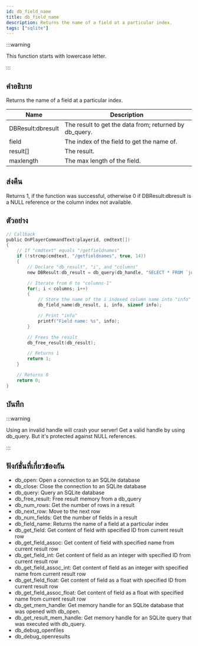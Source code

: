 ```yaml
---
id: db_field_name
title: db_field_name
description: Returns the name of a field at a particular index.
tags: ["sqlite"]
---
```


:::warning

This function starts with lowercase letter.

:::

## คำอธิบาย

Returns the name of a field at a particular index.

| Name              | Description                                            |
| ----------------- | ------------------------------------------------------ |
| DBResult:dbresult | The result to get the data from; returned by db_query. |
| field             | The index of the field to get the name of.             |
| result[]          | The result.                                            |
| maxlength         | The max length of the field.                           |

## ส่งคืน

Returns 1, if the function was successful, otherwise 0 if DBResult:dbresult is a NULL reference or the column index not
available.

## ตัวอย่าง

```c
// Callback
public OnPlayerCommandText(playerid, cmdtext[])
{
    // If "cmdtext" equals "/getfieldnames"
    if (!strcmp(cmdtext, "/getfieldnames", true, 14))
    {
        // Declare "db_result", "i", and "columns"
        new DBResult:db_result = db_query(db_handle, "SELECT * FROM `join_log`"), i, columns = db_num_fields(db_result), info[30];

        // Iterate from 0 to "columns-1"
        for(; i < columns; i++)
        {
            // Store the name of the i indexed column name into "info"
            db_field_name(db_result, i, info, sizeof info);

            // Print "info"
            printf("Field name: %s", info);
        }

        // Frees the result
        db_free_result(db_result);

        // Returns 1
        return 1;
    }

    // Returns 0
    return 0;
}
```

## บันทึก

:::warning

Using an invalid handle will crash your server! Get a valid handle by using db_query. But it's protected against NULL
references.

:::

## ฟังก์ชั่นที่เกี่ยวข้องกัน

- db_open: Open a connection to an SQLite database
- db_close: Close the connection to an SQLite database
- db_query: Query an SQLite database
- db_free_result: Free result memory from a db_query
- db_num_rows: Get the number of rows in a result
- db_next_row: Move to the next row
- db_num_fields: Get the number of fields in a result
- db_field_name: Returns the name of a field at a particular index
- db_get_field: Get content of field with specified ID from current result row
- db_get_field_assoc: Get content of field with specified name from current result row
- db_get_field_int: Get content of field as an integer with specified ID from current result row
- db_get_field_assoc_int: Get content of field as an integer with specified name from current result row
- db_get_field_float: Get content of field as a float with specified ID from current result row
- db_get_field_assoc_float: Get content of field as a float with specified name from current result row
- db_get_mem_handle: Get memory handle for an SQLite database that was opened with db_open.
- db_get_result_mem_handle: Get memory handle for an SQLite query that was executed with db_query.
- db_debug_openfiles
- db_debug_openresults
